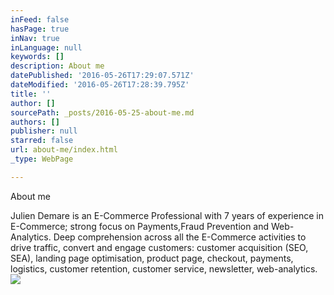 ```yaml
---
inFeed: false
hasPage: true
inNav: true
inLanguage: null
keywords: []
description: About me
datePublished: '2016-05-26T17:29:07.571Z'
dateModified: '2016-05-26T17:28:39.795Z'
title: ''
author: []
sourcePath: _posts/2016-05-25-about-me.md
authors: []
publisher: null
starred: false
url: about-me/index.html
_type: WebPage

---
```

About me

Julien Demare is an E-Commerce Professional with 7 years of experience in E-Commerce; strong focus on Payments,Fraud Prevention and Web-Analytics. Deep comprehension across all the E-Commerce activities to drive traffic, convert and engage customers: customer acquisition (SEO, SEA), landing page optimisation, product page, checkout, payments, logistics, customer retention, customer service, newsletter, web-analytics.
![](https://s3-us-west-2.amazonaws.com/the-grid-img/p/d3864350c7109c666ff9d350314622c3a78573ab.jpg)